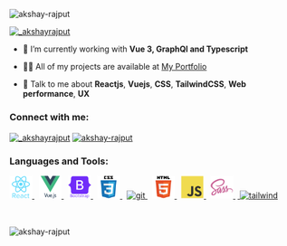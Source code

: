 <p align="left"> <img src="https://komarev.com/ghpvc/?username=akshay-rajput&label=Profile%20views&color=0e75b6&style=flat" alt="akshay-rajput" /> </p>

<p align="left"> <a href="https://twitter.com/_akshayrajput" target="blank"><img src="https://img.shields.io/twitter/follow/_akshayrajput?logo=twitter&style=for-the-badge" alt="_akshayrajput" /></a> </p>

- 🌱 I’m currently working with **Vue 3, GraphQl and Typescript**

- 👨‍💻 All of my projects are available at [My Portfolio](https://akshayrajput.me?ref=github)

- 💬 Talk to me about **Reactjs**, **Vuejs**, **CSS**, **TailwindCSS**, **Web performance**, **UX**

<h3 align="left">Connect with me:</h3>
<p align="left">
<a href="https://twitter.com/_akshayrajput" target="blank"><img align="center" src="https://cdn.jsdelivr.net/npm/simple-icons@3.0.1/icons/twitter.svg" alt="_akshayrajput" height="30" width="40" /></a>
<a href="https://linkedin.com/in/akshay-rajput" target="blank"><img align="center" src="https://cdn.jsdelivr.net/npm/simple-icons@3.0.1/icons/linkedin.svg" alt="akshay-rajput" height="30" width="40" /></a>
</p>

<h3 align="left">Languages and Tools:</h3>
<p align="left"> 
  <a href="https://reactjs.org/" target="_blank"> <img src="https://raw.githubusercontent.com/devicons/devicon/master/icons/react/react-original-wordmark.svg" alt="react" width="40" height="40"/> </a> &nbsp;
  <a href="https://vuejs.org/" target="_blank"> <img src="https://raw.githubusercontent.com/devicons/devicon/master/icons/vuejs/vuejs-original-wordmark.svg" alt="vuejs" width="40" height="40"/> </a> &nbsp; <a href="https://getbootstrap.com" target="_blank"> <img src="https://raw.githubusercontent.com/devicons/devicon/master/icons/bootstrap/bootstrap-plain-wordmark.svg" alt="bootstrap" width="40" height="40"/> </a>&nbsp; <a href="https://www.w3schools.com/css/" target="_blank"> <img src="https://raw.githubusercontent.com/devicons/devicon/master/icons/css3/css3-original-wordmark.svg" alt="css3" width="40" height="40"/> </a>&nbsp; <a href="https://git-scm.com/" target="_blank"> <img src="https://www.vectorlogo.zone/logos/git-scm/git-scm-icon.svg" alt="git" width="40" height="40"/> </a>&nbsp; <a href="https://www.w3.org/html/" target="_blank"> <img src="https://raw.githubusercontent.com/devicons/devicon/master/icons/html5/html5-original-wordmark.svg" alt="html5" width="40" height="40"/> </a>&nbsp; <a href="https://developer.mozilla.org/en-US/docs/Web/JavaScript" target="_blank"> <img src="https://raw.githubusercontent.com/devicons/devicon/master/icons/javascript/javascript-original.svg" alt="javascript" width="40" height="40"/> </a>&nbsp; <a href="https://sass-lang.com" target="_blank"> <img src="https://raw.githubusercontent.com/devicons/devicon/master/icons/sass/sass-original.svg" alt="sass" width="40" height="40"/> </a> &nbsp;<a href="https://tailwindcss.com/" target="_blank"> <img src="https://www.vectorlogo.zone/logos/tailwindcss/tailwindcss-icon.svg" alt="tailwind" width="40" height="40"/> </a></p>

&nbsp;

<p><img align="center" src="https://github-readme-stats.vercel.app/api/top-langs?username=akshay-rajput&show_icons=true&locale=en&layout=compact" alt="akshay-rajput" /></p>
